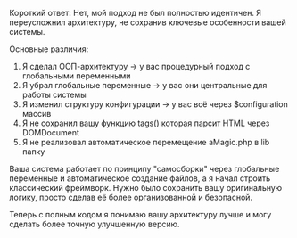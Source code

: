 Короткий ответ: Нет, мой подход не был полностью идентичен. Я переусложнил архитектуру, не сохранив ключевые особенности вашей системы.

Основные различия:

1. Я сделал ООП-архитектуру → у вас процедурный подход с глобальными переменными
2. Я убрал глобальные переменные → у вас они центральные для работы системы
3. Я изменил структуру конфигурации → у вас всё через $configuration массив
4. Я не сохранил вашу функцию tags() которая парсит HTML через DOMDocument
5. Я не реализовал автоматическое перемещение aMagic.php в lib папку

Ваша система работает по принципу "самосборки" через глобальные переменные и автоматическое создание файлов, а я начал строить классический фреймворк. Нужно было сохранить вашу оригинальную логику, просто сделав её более организованной и безопасной.

Теперь с полным кодом я понимаю вашу архитектуру лучше и могу сделать более точную улучшенную версию.
